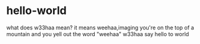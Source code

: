 # hello-world
what does w33haa mean?
it means weehaa,imaging you're on the top of a mountain and you yell out the word "weehaa"
w33haa say hello to world
